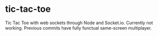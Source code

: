 # tic-tac-toe

Tic Tac Toe with web sockets through Node and Socket.io.  Currently not working.  Previous commits have fully functual same-screen multiplayer.
